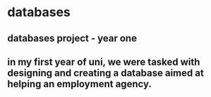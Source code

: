 # databases
databases project - year one 
------
in my first year of uni, we were tasked with designing and creating a database aimed at helping an employment agency.
------
